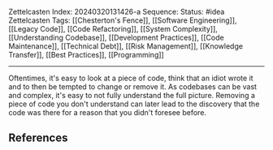 Zettelcasten Index: 20240320131426-a
Sequence:
Status: #idea
Zettelcasten Tags: [[Chesterton's Fence]], [[Software Engineering]], [[Legacy Code]], [[Code Refactoring]], [[System Complexity]], [[Understanding Codebase]], [[Development Practices]], [[Code Maintenance]], [[Technical Debt]], [[Risk Management]], [[Knowledge Transfer]], [[Best Practices]], [[Programming]]

---

Oftentimes, it's easy to look at a piece of code, think that an idiot wrote it and to then be tempted to change or remove it. As codebases can be vast and complex, it's easy to not fully understand the full picture. Removing a piece of code you don't understand can later lead to the discovery that the code was there for a reason that you didn't foresee before.
## References
